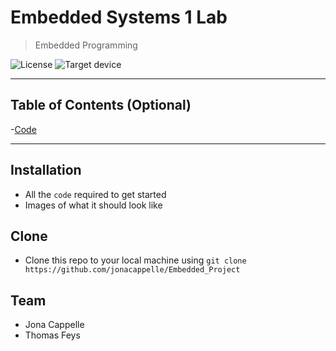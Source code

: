 # Embedded Systems 1 Lab

> Embedded Programming

![License](https://img.shields.io/badge/license-GNU%20GPL%20v3.0-blue.svg)
![Target device](https://img.shields.io/badge/target%20device-EFM32HG322F64G-yellow.svg)



---

## Table of Contents (Optional)



-[Code](#Embedded_1_AMG8833_Temp_Sensor)


---

## Installation

- All the `code` required to get started
- Images of what it should look like

## Clone

- Clone this repo to your local machine using `git clone https://github.com/jonacappelle/Embedded_Project`



## Team

- Jona Cappelle
- Thomas Feys




